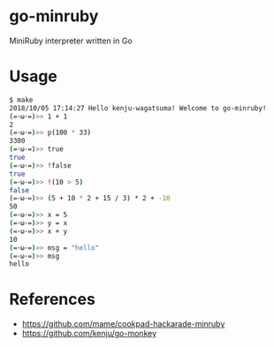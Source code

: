 # go-minruby
MiniRuby interpreter written in Go

# Usage

```bash
$ make
2018/10/05 17:14:27 Hello kenju-wagatsuma! Welcome to go-minruby!
(=･ω･=)>> 1 + 1
2
(=･ω･=)>> p(100 * 33)
3300
(=･ω･=)>> true
true
(=･ω･=)>> !false
true
(=･ω･=)>> !(10 > 5)
false
(=･ω･=)>> (5 + 10 * 2 + 15 / 3) * 2 + -10
50
(=･ω･=)>> x = 5
(=･ω･=)>> y = x
(=･ω･=)>> x + y
10
(=･ω･=)>> msg = "hello"
(=･ω･=)>> msg
hello
```

# References

- https://github.com/mame/cookpad-hackarade-minruby
- https://github.com/kenju/go-monkey
